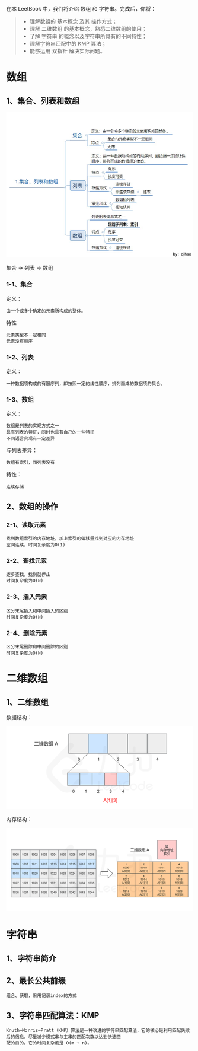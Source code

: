在本 LeetBook 中，我们将介绍 数组 和 字符串。完成后，你将：
> * 理解数组的 基本概念 及其 操作方式；
> * 理解 二维数组 的基本概念，熟悉二维数组的使用；
> * 了解 字符串 的概念以及字符串所具有的不同特性；
> * 理解字符串匹配中的 KMP 算法；
> * 能够运用 双指针 解决实际问题。

# 数组

## 1、集合、列表和数组

![集合、列表和数组](./images/array-and-string.jpeg)

集合 -> 列表 -> 数组

### 1-1、集合

定义：

    由一个或多个确定的元素所构成的整体。

特性

    元素类型不一定相同
    元素没有顺序

### 1-2、列表

定义：

    一种数据项构成的有限序列，即按照一定的线性顺序，排列而成的数据项的集合。
    
### 1-3、数组

定义：
    
    数组是列表的实现方式之一
    具有列表的特征，同时也具有自己的一些特征
    不同语言实现有一定差异
    
与列表差异：

    数组有索引，而列表没有
    
特性：

    连续存储

## 2、数组的操作

### 2-1、读取元素

    找到数组索引的内存地址，加上索引的偏移量找到对应的内存地址
    空间连续，时间复杂度为O(1)
    
### 2-2、查找元素

    逐步查找，找到就停止
    时间复杂度为O(N)
    
### 2-3、插入元素

    区分末尾插入和中间插入的区别
    时间复杂度为O(N)
    
### 2-4、删除元素

    区分末尾删除和中间删除的区别
    时间复杂度为O(N)
    

# 二维数组

## 1、二维数组

数据结构：

![二维数组](./images/2-dimensional-array.png)

内存结构：

![内存结构](./images/2-dimensional-array-memory.png)

# 字符串

## 1、字符串简介

## 2、最长公共前缀

    组合、获取，采用记录index的方式

## 3、字符串匹配算法：KMP

    Knuth–Morris–Pratt（KMP）算法是一种改进的字符串匹配算法，它的核心是利用匹配失败后的信息，尽量减少模式串与主串的匹配次数以达到快速匹
    配的目的。它的时间复杂度是 O(m + n)。
    
